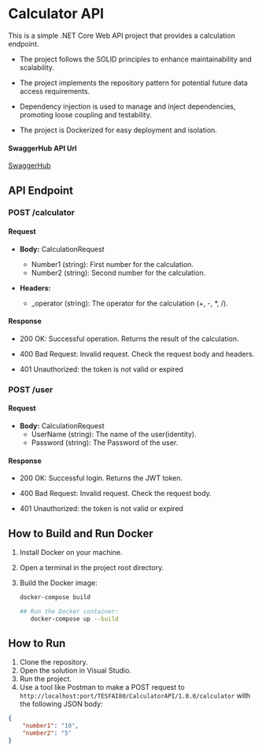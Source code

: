 # Calculator API

This is a simple .NET Core Web API project that provides a calculation endpoint.

- The project follows the SOLID principles to enhance maintainability and scalability.
- The project implements the repository pattern for potential future data access requirements.

- Dependency injection is used to manage and inject dependencies, promoting loose coupling and testability.

- The project is Dockerized for easy deployment and isolation.


#### SwaggerHub API Url
[SwaggerHub](https://app.swaggerhub.com/apis/TESFAI80/CalculatorAPI/1.0.0)

## API Endpoint

### POST /calculator

#### Request

- **Body:** CalculationRequest
  - Number1 (string): First number for the calculation.
  - Number2 (string): Second number for the calculation.

- **Headers:**
  - _operator (string): The operator for the calculation (+, -, *, /).

#### Response

- 200 OK: Successful operation. Returns the result of the calculation.

- 400 Bad Request: Invalid request. Check the request body and headers.

- 401 Unauthorized: the token is not valid or expired

### POST /user
#### Request

- **Body:** CalculationRequest
  - UserName (string): The name of the user(identity).
  - Password (string): The Password of the user.



#### Response

- 200 OK: Successful login. Returns the JWT token.

- 400 Bad Request: Invalid request. Check the request body.

- 401 Unauthorized: the token is not valid or expired

## How to Build and Run Docker
1. Install Docker on your machine.

2. Open a terminal in the project root directory.

3. Build the Docker image:

   ```bash
   docker-compose build

   ## Run the Docker container:
      docker-compose up --build

## How to Run

1. Clone the repository.
2. Open the solution in Visual Studio.
3. Run the project.
4. Use a tool like Postman to make a POST request to `http://localhost:port/TESFAI80/CalculatorAPI/1.0.0/calculator` with the following JSON body:

```json
{
    "number1": "10",
    "number2": "5"
}
